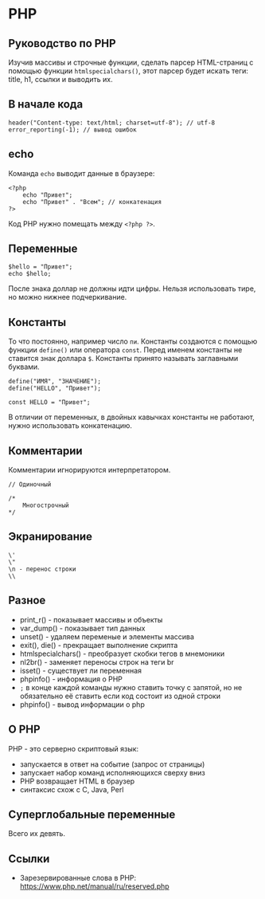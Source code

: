 # PHP
## Руководство по PHP
Изучив массивы и строчные функции, сделать парсер HTML-страниц с помощью функции `htmlspecialchars()`, этот парсер будет искать теги: title, h1, ссылки и выводить их.

## В начале кода

    header("Content-type: text/html; charset=utf-8"); // utf-8
    error_reporting(-1); // вывод ошибок

## echo
Команда `echo` выводит данные в браузере:

    <?php
        echo "Привет";
        echo "Привет" . "Всем"; // конкатенация
    ?>

Код PHP нужно помещать между `<?php ?>`.

## Переменные

    $hello = "Привет";
    echo $hello;

После знака доллар не должны идти цифры. Нельзя использовать тире, но можно нижнее подчеркивание.

## Константы
То что постоянно, например число `пи`. Константы создаются с помощью функции `define()` или оператора `const`. Перед именем константы не ставится знак доллара `$`. Константы принято называть заглавными буквами.

    define("ИМЯ", "ЗНАЧЕНИЕ");
    define("HELLO", "Привет");

    const HELLO = "Привет";

В отличии от переменных, в двойных кавычках константы не работают, нужно использовать конкатенацию.

## Комментарии
Комментарии игнорируются интерпретатором.

    // Одиночный

    /*
        Многострочный
    */

## Экранирование

    \'
    \"
    \n - перенос строки
    \\

## Разное
- print_r() - показывает массивы и объекты
- var_dump() - показывает тип данных
- unset() - удаляем переменые и элементы массива
- exit(), die() - прекращает выполнение скрипта
- htmlspecialchars() - преобразует скобки тегов в мнемоники
- nl2br() - заменяет переносы строк на теги br
- isset() - существует ли переменная
- phpinfo() - информация о PHP
- `;` в конце каждой команды нужно ставить точку с запятой, но не обязательно её ставить если код состоит из одной строки
- phpinfo() - вывод информации о php

## О PHP
PHP - это серверно скриптовый язык:
- запускается в ответ на событие (запрос от страницы)
- запускает набор команд исполняющихся сверху вниз
- PHP возвращает HTML в браузер
- синтаксис схож с C, Java, Perl

## Суперглобальные переменные
Всего их девять.

## Ссылки
- Зарезервированные слова в PHP: https://www.php.net/manual/ru/reserved.php
